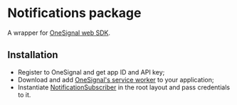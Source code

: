 # Notifications package

A wrapper for [OneSignal web
SDK](https://documentation.onesignal.com/docs/web-sdk-reference).

## Installation

- Register to OneSignal and get app ID and API key;
- Download and add [OneSignal's service
  worker](https://documentation.onesignal.com/docs/onesignal-service-worker) to
  your application;
- Instantiate
  [NotificationSubscriber](./src/components/notifications-subscriber.tsx#L11)
  in the root layout and pass credentials to it.
